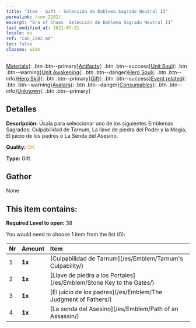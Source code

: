```yaml
---
title: "Item - Gift - Selección de Emblema Sagrado Neutral II"
permalink: /con_2202/
excerpt: "Era of Chaos  Selección de Emblema Sagrado Neutral II"
last_modified_at: 2021-07-21
locale: es
ref: "con_2202.md"
toc: false
classes: wide
---
```

 [Materials](/ItemsES/){: .btn .btn--primary}[Artifacts](/ItemsES/Artifacts/){: .btn .btn--success}[Unit Soul](/ItemsES/UnitSoul/){: .btn .btn--warning}[Unit Awakening](/ItemsES/UnitAwakening/){: .btn .btn--danger}[Hero Soul](/ItemsES/HeroSoul/){: .btn .btn--info}[Hero Skill](/ItemsES/HeroSkill/){: .btn .btn--primary}[Gift](/ItemsES/Gift/){: .btn .btn--success}[Event related](/ItemsES/Events/){: .btn .btn--warning}[Avatars](/ItemsES/Avatars/){: .btn .btn--danger}[Consumables](/ItemsES/Consumables/){: .btn .btn--info}[Unknown](/ItemsES/Unknown/){: .btn .btn--primary}

## Detalles
 **Descripción:** Úsala para seleccionar uno de los siguientes Emblemas Sagrados: Culpabilidad de Tarnum, La llave de piedra del Poder y la Magia, El juicio de los padres o La Senda del Asesino.

 **Quality:** <span style="color: #FF8C00">OK</span>

 **Type:** Gift

## Gather

  None

## This item contains:

 **Required Level to open:** 38

 You would need to choose 1 item from the list (0):

  | Nr | Amount |     Item    |
  |:---|:-------|:------------|
  | 1 |  **1x** | [Culpabilidad de Tarnum](/es/Emblem/Tarnum's Culpability/) |  | 
  | 2 |  **1x** | [Llave de piedra a los Portales](/es/Emblem/Stone Key to the Gates/) |  | 
  | 3 |  **1x** | [El juicio de los padres](/es/Emblem/The Judgment of Fathers/) |  | 
  | 4 |  **1x** | [La senda del Asesino](/es/Emblem/Path of an Assassin/) |  | 
